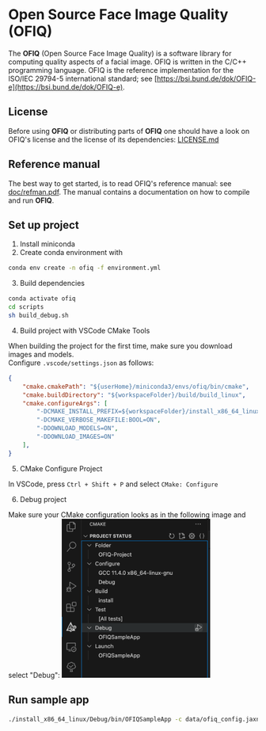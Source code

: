 # Open Source Face Image Quality (OFIQ)

The __OFIQ__ (Open Source Face Image Quality) is a software library for computing quality 
aspects of a facial image. OFIQ is written in the C/C++ programming language.
OFIQ is the reference implementation for the ISO/IEC 29794-5 international
standard; see [https://bsi.bund.de/dok/OFIQ-e](https://bsi.bund.de/dok/OFIQ-e).

## License
Before using __OFIQ__ or distributing parts of __OFIQ__ one should have a look
on OFIQ's license and the license of its dependencies: [LICENSE.md](LICENSE.md)
  
## Reference manual
The best way to get started, is to read OFIQ's reference manual: 
see [doc/refman.pdf](doc/refman.pdf). The manual contains a documentation on
how to compile and run __OFIQ__.

## Set up project

1. Install miniconda
2. Create conda environment with

```bash
conda env create -n ofiq -f environment.yml
```

3. Build dependencies

```bash
conda activate ofiq
cd scripts
sh build_debug.sh
```

4. Build project with VSCode CMake Tools

When building the project for the first time, make sure you download images and models. \
Configure `.vscode/settings.json` as follows:

```json
{
    "cmake.cmakePath": "${userHome}/miniconda3/envs/ofiq/bin/cmake",
    "cmake.buildDirectory": "${workspaceFolder}/build/build_linux",
    "cmake.configureArgs": [
        "-DCMAKE_INSTALL_PREFIX=${workspaceFolder}/install_x86_64_linux",
        "-DCMAKE_VERBOSE_MAKEFILE:BOOL=ON",
        "-DDOWNLOAD_MODELS=ON",
        "-DDOWNLOAD_IMAGES=ON"
    ],
}
```

5. CMake Configure Project

In VSCode, press `Ctrl + Shift + P` and select `CMake: Configure`

6. Debug project

Make sure your CMake configuration looks as in the following image and select "Debug":
<img src="assets/cmake_config.png" alt="CMake Config" width="300">



## Run sample app
```bash
./install_x86_64_linux/Debug/bin/OFIQSampleApp -c data/ofiq_config.jaxn -i data/tests/images -o results/out.csv
```
